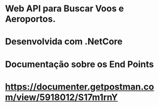# Web API para Buscar Voos e Aeroportos.
# Desenvolvida com .NetCore

# Documentação sobre os End Points 
# https://documenter.getpostman.com/view/5918012/S17m1rnY
